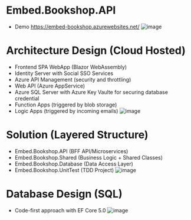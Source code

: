 # Embed.Bookshop.API 
* Demo https://embed-bookshop.azurewebsites.net/
![image](https://user-images.githubusercontent.com/43414651/123507736-acaa8d00-d69d-11eb-9116-b4bc138fc0b7.png)


# Architecture Design (Cloud Hosted)
* Frontend SPA WebApp (Blazor WebAssembly)
* Identity Server with Social SSO Services
* Azure API Management (security and throttling)
* Web API (Azure AppService)
* Azure SQL Server with Azure Key Vaulte for securing database credential
* Function Apps (triggered by blob storage)
* Logic Apps (triggered by incoming emails)
![image](https://user-images.githubusercontent.com/43414651/123509975-52182d80-d6ab-11eb-96ff-193c42828c90.png)



# Solution (Layered Structure)
* Embed.Bookshop.API (BFF API/Microservices)
* Embed.Bookshop.Shared (Business Logic + Shared Classes)
* Embed.Bookshop.Database (Data Access Layer)
* Embed.Bookshop.UnitTest (TDD Project)
![image](https://user-images.githubusercontent.com/43414651/123507201-c696a080-d69a-11eb-92de-79d7dd7402a0.png)


# Database Design (SQL)
* Code-first approach with EF Core 5.0
![image](https://user-images.githubusercontent.com/43414651/123507251-03629780-d69b-11eb-96c6-9ca3c008b66e.png)



